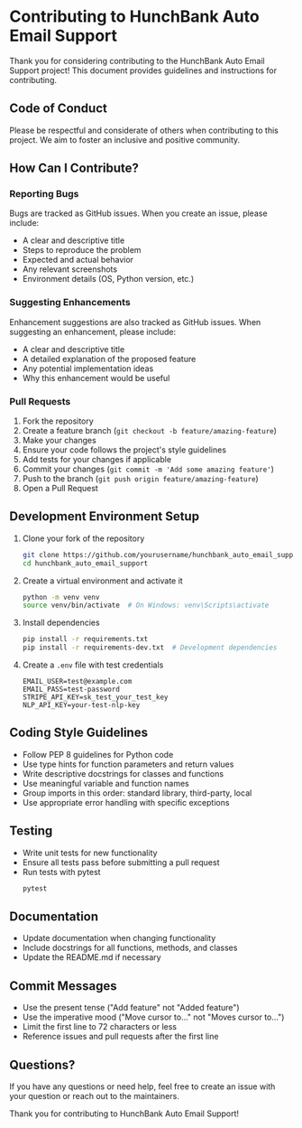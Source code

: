 # Contributing to HunchBank Auto Email Support

Thank you for considering contributing to the HunchBank Auto Email Support project! This document provides guidelines and instructions for contributing.

## Code of Conduct

Please be respectful and considerate of others when contributing to this project. We aim to foster an inclusive and positive community.

## How Can I Contribute?

### Reporting Bugs

Bugs are tracked as GitHub issues. When you create an issue, please include:

- A clear and descriptive title
- Steps to reproduce the problem
- Expected and actual behavior
- Any relevant screenshots
- Environment details (OS, Python version, etc.)

### Suggesting Enhancements

Enhancement suggestions are also tracked as GitHub issues. When suggesting an enhancement, please include:

- A clear and descriptive title
- A detailed explanation of the proposed feature
- Any potential implementation ideas
- Why this enhancement would be useful

### Pull Requests

1. Fork the repository
2. Create a feature branch (`git checkout -b feature/amazing-feature`)
3. Make your changes
4. Ensure your code follows the project's style guidelines
5. Add tests for your changes if applicable
6. Commit your changes (`git commit -m 'Add some amazing feature'`)
7. Push to the branch (`git push origin feature/amazing-feature`)
8. Open a Pull Request

## Development Environment Setup

1. Clone your fork of the repository
   ```bash
   git clone https://github.com/yourusername/hunchbank_auto_email_support.git
   cd hunchbank_auto_email_support
   ```

2. Create a virtual environment and activate it
   ```bash
   python -m venv venv
   source venv/bin/activate  # On Windows: venv\Scripts\activate
   ```

3. Install dependencies
   ```bash
   pip install -r requirements.txt
   pip install -r requirements-dev.txt  # Development dependencies
   ```

4. Create a `.env` file with test credentials
   ```
   EMAIL_USER=test@example.com
   EMAIL_PASS=test-password
   STRIPE_API_KEY=sk_test_your_test_key
   NLP_API_KEY=your-test-nlp-key
   ```

## Coding Style Guidelines

- Follow PEP 8 guidelines for Python code
- Use type hints for function parameters and return values
- Write descriptive docstrings for classes and functions
- Use meaningful variable and function names
- Group imports in this order: standard library, third-party, local
- Use appropriate error handling with specific exceptions

## Testing

- Write unit tests for new functionality
- Ensure all tests pass before submitting a pull request
- Run tests with pytest
  ```bash
  pytest
  ```

## Documentation

- Update documentation when changing functionality
- Include docstrings for all functions, methods, and classes
- Update the README.md if necessary

## Commit Messages

- Use the present tense ("Add feature" not "Added feature")
- Use the imperative mood ("Move cursor to..." not "Moves cursor to...")
- Limit the first line to 72 characters or less
- Reference issues and pull requests after the first line

## Questions?

If you have any questions or need help, feel free to create an issue with your question or reach out to the maintainers.

Thank you for contributing to HunchBank Auto Email Support!
